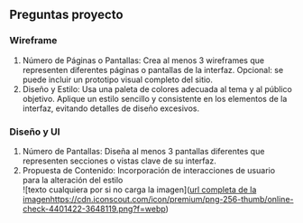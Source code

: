 ## Preguntas proyecto
### Wireframe
1. Número de Páginas o Pantallas: Crea al menos 3 wireframes que representen diferentes páginas o pantallas de la interfaz. Opcional: se puede incluir un prototipo visual completo del sitio.
2. Diseño y Estilo: Usa una paleta de colores adecuada al tema y al público objetivo. Aplique un estilo sencillo y consistente en los elementos de la interfaz, evitando detalles de diseño excesivos.
### Diseño y UI 
1. Número de Pantallas: Diseña al menos 3 pantallas diferentes que representen secciones o vistas clave de su interfaz.
2. Propuesta de Contenido: Incorporación de interacciones de usuario para la alteración del estilo  
![texto cualquiera por si no carga la imagen]([url completa de la imagen](https://cdn.iconscout.com/icon/premium/png-256-thumb/online-check-4401422-3648119.png?f=webp)https://cdn.iconscout.com/icon/premium/png-256-thumb/online-check-4401422-3648119.png?f=webp)
